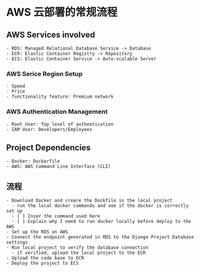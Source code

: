 # AWS 云部署的常规流程

## AWS Services involved

    - RDS: Managed Relational Database Service -> Database
    - ECR: Elastic Container Registry -> Repository
    - ECS: Elastic Container Service -> Auto-scalable Server

### AWS Serice Region Setup

    - Speed
    - Price
    - functionality feature: Premium network

### AWS Authentication Management

    - Root User: Top level of authentication
    - IAM User: Developers/Employees

## Project Dependencies

    - Docker: Dockerfile
    - AWS: AWS Command Line Interface (CLI)

## 流程

    - Download Docker and creare the Dockfile in the local project
      - run the local docker commands and see if the docker is correctly set up
      - [ ] Inser the command used here
      - [ ] Explain why I need to run docker locally before deploy to the AWS
    - Set up the RDS on AWS
    - Connect the endpoint generated in RDS to the Django Project Database settings
    - Run local project to verify the database connection
      - if verified, upload the local project to the ECR
    - Upload the code base to ECR
    - Deploy the project to ECS
